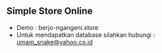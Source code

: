 ## Simple Store Online
+ Demo : berjo-ngangeni.store
+ Untuk mendapatkan database silahkan hubungi : umam_snake@yahoo.co.id
